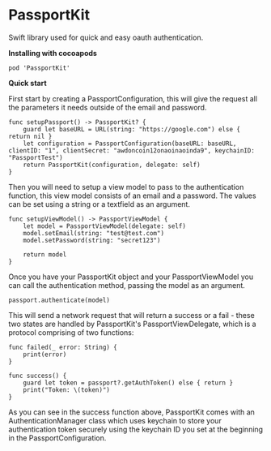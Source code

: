 # PassportKit
 Swift library used for quick and easy oauth authentication.
 
**Installing with cocoapods**
```
pod 'PassportKit'
```

**Quick start**

First start by creating a PassportConfiguration, this will give the request all the parameters it needs outside of the email and password. 
```
func setupPassport() -> PassportKit? {
    guard let baseURL = URL(string: "https://google.com") else { return nil }
    let configuration = PassportConfiguration(baseURL: baseURL, clientID: "1", clientSecret: "awdoncoin12onaoinaoinda9", keychainID: "PassportTest")
    return PassportKit(configuration, delegate: self)
}
```

Then you will need to setup a view model to pass to the authentication function, this view model consists of an email and a password. The values can be set using a string or a textfield as an argument.
```
func setupViewModel() -> PassportViewModel {
    let model = PassportViewModel(delegate: self)
    model.setEmail(string: "test@test.com")
    model.setPassword(string: "secret123")
    
    return model
}
```

Once you have your PassportKit object and your PassportViewModel you can call the authentication method, passing the model as an argument.

`passport.authenticate(model)`

This will send a network request that will return a success or a fail - these two states are handled by PassportKit's PassportViewDelegate, which is a protocol comprising of two functions:
```
func failed(_ error: String) {
    print(error)
}

func success() {
    guard let token = passport?.getAuthToken() else { return }
    print("Token: \(token)")
}
```

As you can see in the success function above, PassportKit comes with an AuthenticationManager class which uses keychain to store your authentication token securely using the keychain ID you set at the beginning in the PassportConfiguration.
